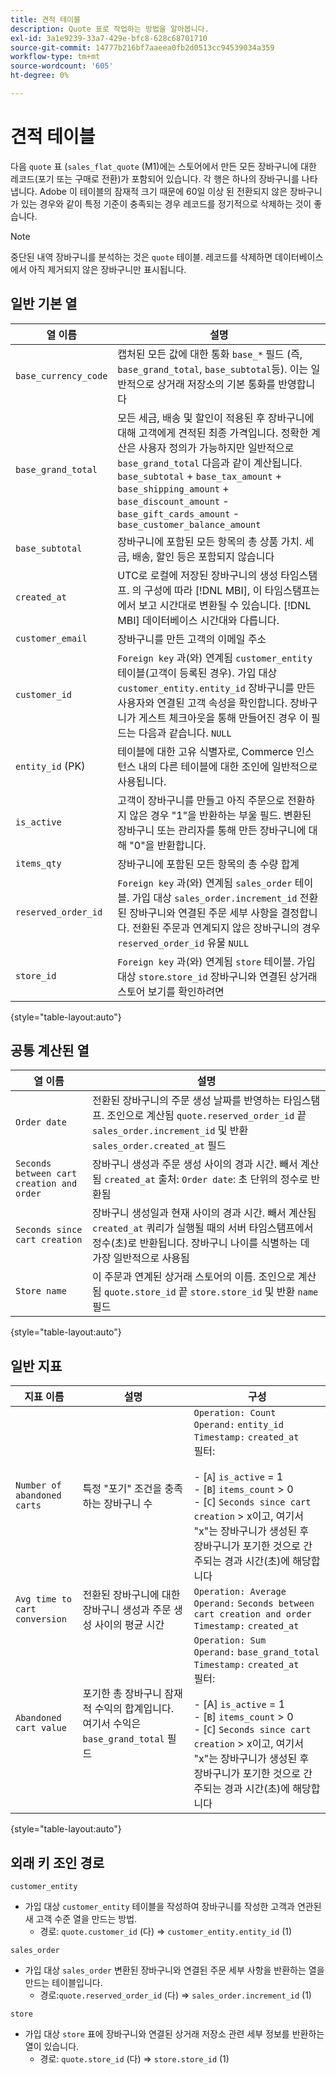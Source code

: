 ```yaml
---
title: 견적 테이블
description: Quote 표로 작업하는 방법을 알아봅니다.
exl-id: 3a1e9239-33a7-429e-bfc8-628c68701710
source-git-commit: 14777b216bf7aaeea0fb2d0513cc94539034a359
workflow-type: tm+mt
source-wordcount: '605'
ht-degree: 0%

---
```


# 견적 테이블

다음 `quote` 표 (`sales_flat_quote` (M1)에는 스토어에서 만든 모든 장바구니에 대한 레코드(포기 또는 구매로 전환)가 포함되어 있습니다. 각 행은 하나의 장바구니를 나타냅니다. Adobe 이 테이블의 잠재적 크기 때문에 60일 이상 된 전환되지 않은 장바구니가 있는 경우와 같이 특정 기준이 충족되는 경우 레코드를 정기적으로 삭제하는 것이 좋습니다.

>[!NOTE]
>
>중단된 내역 장바구니를 분석하는 것은 `quote` 테이블. 레코드를 삭제하면 데이터베이스에서 아직 제거되지 않은 장바구니만 표시됩니다.

## 일반 기본 열

| **열 이름** | **설명** |
|---|---|
| `base_currency_code` | 캡처된 모든 값에 대한 통화 `base_*` 필드 (즉, `base_grand_total`, `base_subtotal`등). 이는 일반적으로 상거래 저장소의 기본 통화를 반영합니다 |
| `base_grand_total` | 모든 세금, 배송 및 할인이 적용된 후 장바구니에 대해 고객에게 견적된 최종 가격입니다. 정확한 계산은 사용자 정의가 가능하지만 일반적으로 `base_grand_total` 다음과 같이 계산됩니다. `base_subtotal` + `base_tax_amount` + `base_shipping_amount` + `base_discount_amount` - `base_gift_cards_amount` - `base_customer_balance_amount` |
| `base_subtotal` | 장바구니에 포함된 모든 항목의 총 상품 가치. 세금, 배송, 할인 등은 포함되지 않습니다 |
| `created_at` | UTC로 로컬에 저장된 장바구니의 생성 타임스탬프. 의 구성에 따라 [!DNL MBI], 이 타임스탬프는에서 보고 시간대로 변환될 수 있습니다. [!DNL MBI] 데이터베이스 시간대와 다릅니다. |
| `customer_email` | 장바구니를 만든 고객의 이메일 주소 |
| `customer_id` | `Foreign key` 과(와) 연계됨 `customer_entity` 테이블(고객이 등록된 경우). 가입 대상 `customer_entity.entity_id` 장바구니를 만든 사용자와 연결된 고객 속성을 확인합니다. 장바구니가 게스트 체크아웃을 통해 만들어진 경우 이 필드는 다음과 같습니다. `NULL` |
| `entity_id` (PK) | 테이블에 대한 고유 식별자로, Commerce 인스턴스 내의 다른 테이블에 대한 조인에 일반적으로 사용됩니다. |
| `is_active` | 고객이 장바구니를 만들고 아직 주문으로 전환하지 않은 경우 &quot;1&quot;을 반환하는 부울 필드. 변환된 장바구니 또는 관리자를 통해 만든 장바구니에 대해 &quot;0&quot;을 반환합니다. |
| `items_qty` | 장바구니에 포함된 모든 항목의 총 수량 합계 |
| `reserved_order_id` | `Foreign key` 과(와) 연계됨 `sales_order` 테이블. 가입 대상 `sales_order.increment_id` 전환된 장바구니와 연결된 주문 세부 사항을 결정합니다. 전환된 주문과 연계되지 않은 장바구니의 경우 `reserved_order_id` 유물 `NULL` |
| `store_id` | `Foreign key` 과(와) 연계됨 `store` 테이블. 가입 대상 `store`.`store_id` 장바구니와 연결된 상거래 스토어 보기를 확인하려면 |

{style="table-layout:auto"}

## 공통 계산된 열

| **열 이름** | **설명** |
|---|---|
| `Order date` | 전환된 장바구니의 주문 생성 날짜를 반영하는 타임스탬프. 조인으로 계산됨 `quote.reserved_order_id` 끝 `sales_order.increment_id` 및 반환 `sales_order.created_at` 필드 |
| `Seconds between cart creation and order` | 장바구니 생성과 주문 생성 사이의 경과 시간. 빼서 계산됨 `created_at` 출처: `Order date`: 초 단위의 정수로 반환됨 |
| `Seconds since cart creation` | 장바구니 생성일과 현재 사이의 경과 시간. 빼서 계산됨 `created_at` 쿼리가 실행될 때의 서버 타임스탬프에서 정수(초)로 반환됩니다. 장바구니 나이를 식별하는 데 가장 일반적으로 사용됨 |
| `Store name` | 이 주문과 연계된 상거래 스토어의 이름. 조인으로 계산됨 `quote.store_id` 끝 `store.store_id` 및 반환 `name` 필드 |

{style="table-layout:auto"}

## 일반 지표

| **지표 이름** | **설명** | **구성** |
|---|---|---|
| `Number of abandoned carts` | 특정 &quot;포기&quot; 조건을 충족하는 장바구니 수 | `Operation: Count`<br/>`Operand:` `entity_id`<br/>`Timestamp:` `created_at`<br/>필터:<br><br>- \[`A`\] `is_active` = 1<br>- \[`B`\] `items_count` > 0<br>- \[`C`\] `Seconds since cart creation` > x이고, 여기서 &quot;x&quot;는 장바구니가 생성된 후 장바구니가 포기한 것으로 간주되는 경과 시간(초)에 해당합니다 |
| `Avg time to cart conversion` | 전환된 장바구니에 대한 장바구니 생성과 주문 생성 사이의 평균 시간 | `Operation: Average`<br>`Operand:` `Seconds between cart creation and order`<br>`Timestamp:` `created_at` |
| `Abandoned cart value` | 포기한 총 장바구니 잠재적 수익의 합계입니다. 여기서 수익은 `base_grand_total` 필드 | `Operation: Sum`<br>`Operand:` `base_grand_total`<br>`Timestamp:` `created_at`<br>필터:<br><br>- \[A\] `is_active` = 1<br>- \[`B`\] `items_count` > 0<br>- \[`C`\] `Seconds since cart creation` > x이고, 여기서 &quot;x&quot;는 장바구니가 생성된 후 장바구니가 포기한 것으로 간주되는 경과 시간(초)에 해당합니다 |

{style="table-layout:auto"}

## 외래 키 조인 경로

`customer_entity`

* 가입 대상 `customer_entity` 테이블을 작성하여 장바구니를 작성한 고객과 연관된 새 고객 수준 열을 만드는 방법.
   * 경로: `quote.customer_id` (다) => `customer_entity.entity_id` (1)

`sales_order`

* 가입 대상 `sales_order` 변환된 장바구니와 연결된 주문 세부 사항을 반환하는 열을 만드는 테이블입니다.
   * 경로:`quote.reserved_order_id` (다) => `sales_order.increment_id` (1)

`store`

* 가입 대상 `store` 표에 장바구니와 연결된 상거래 저장소 관련 세부 정보를 반환하는 열이 있습니다.
   * 경로: `quote.store_id` (다) => `store.store_id` (1)
